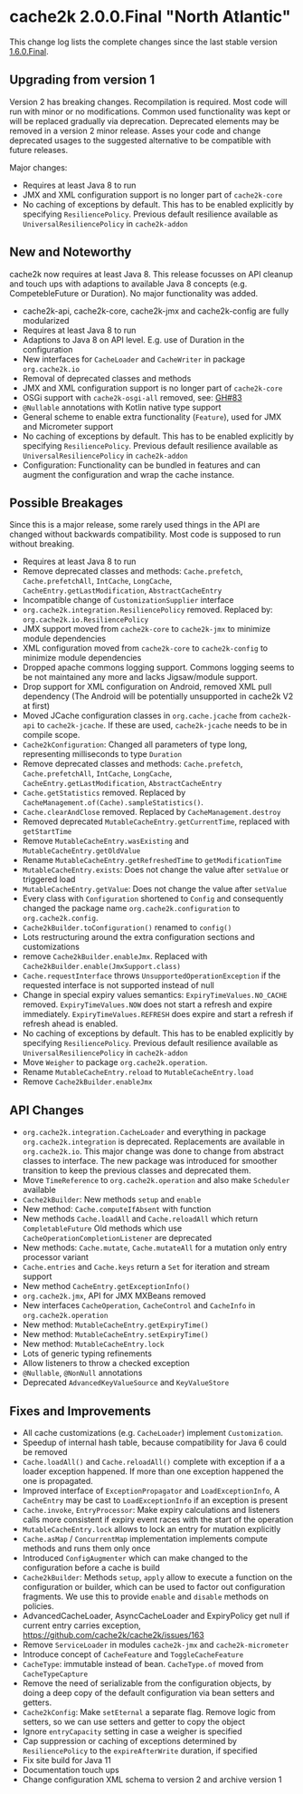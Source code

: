 # cache2k 2.0.0.Final "North Atlantic"

This change log lists the complete changes since the last stable version [1.6.0.Final](/1/6.0.Final.html).

## Upgrading from version 1

Version 2 has breaking changes. Recompilation is required. Most code will run with
minor or no modifications. Common used functionality was kept or will be replaced
gradually via deprecation. Deprecated elements may be removed in a version 2 minor
release. Asses your code and change deprecated usages to the suggested alternative to
be compatible with future releases.

Major changes:

- Requires at least Java 8 to run
- JMX and XML configuration support is no longer part of `cache2k-core`
- No caching of exceptions by default. This has to be enabled explicitly by specifying 
  `ResiliencePolicy`. Previous default resilience available as `UniversalResiliencePolicy` in 
  `cache2k-addon`

## New and Noteworthy

cache2k now requires at least Java 8. This release focusses on API cleanup 
and touch ups with adaptions to available Java 8 concepts 
(e.g. CompetebleFuture or Duration). No major functionality was added.

- cache2k-api, cache2k-core, cache2k-jmx and cache2k-config are fully modularized
- Requires at least Java 8 to run
- Adaptions to Java 8 on API level. E.g. use of Duration in the configuration
- New interfaces for `CacheLoader` and `CacheWriter` in package `org.cache2k.io`
- Removal of deprecated classes and methods
- JMX and XML configuration support is no longer part of `cache2k-core`
- OSGi support with `cache2k-osgi-all` removed, see: [GH#83](https://github.com/cache2k/cache2k/issues/83)
- `@Nullable` annotations with Kotlin native type support
- General scheme to enable extra functionality (`Feature`), used for JMX and Micrometer support
- No caching of exceptions by default. This has to be enabled explicitly by specifying 
  `ResiliencePolicy`. Previous default resilience available as `UniversalResiliencePolicy` in 
  `cache2k-addon`
- Configuration: Functionality can be bundled in features and can augment the
  configuration and wrap the cache instance.

## Possible Breakages

Since this is a major release, some rarely used things in the API are 
changed without backwards compatibility. Most code is supposed to run
without breaking.

- Requires at least Java 8 to run
- Remove deprecated classes and methods: `Cache.prefetch`, `Cache.prefetchAll`, `IntCache`, `LongCache`, 
`CacheEntry.getLastModification`, `AbstractCacheEntry`
- Incompatible change of `CustomizationSupplier` interface
- `org.cache2k.integration.ResiliencePolicy` removed. Replaced by: `org.cache2k.io.ResiliencePolicy`
- JMX support moved from `cache2k-core` to `cache2k-jmx` to minimize module dependencies
- XML configuration moved from `cache2k-core` to `cache2k-config` to minimize module dependencies
- Dropped apache commons logging support. Commons logging seems to be not 
  maintained any more and lacks Jigsaw/module support.
- Drop support for XML configuration on Android, removed XML pull dependency
  (The Android will be potentially unsupported in cache2k V2 at first)
- Moved JCache configuration classes in `org.cache.jcache` from `cache2k-api` to `cache2k-jcache`.
  If these are used, `cache2k-jcache` needs to be in compile scope.  
- `Cache2kConfiguration`: Changed all parameters of type long, representing
  milliseconds to type `Duration` 
- Remove deprecated classes and methods: `Cache.prefetch`, `Cache.prefetchAll`, `IntCache`, `LongCache`, 
`CacheEntry.getLastModification`, `AbstractCacheEntry`
- `Cache.getStatistics` removed. Replaced by `CacheManagement.of(Cache).sampleStatistics()`.
- `Cache.clearAndClose` removed. Replaced by `CacheManagement.destroy`
- Removed deprecated `MutableCacheEntry.getCurrentTime`, replaced with `getStartTime`
- Remove `MutableCacheEntry.wasExisting` and `MutableCacheEntry.getOldValue` 
- Rename `MutableCacheEntry.getRefreshedTime` to `getModificationTime`
- `MutableCacheEntry.exists`: Does not change the value after `setValue` or triggered load
- `MutableCacheEntry.getValue`: Does not change the value after `setValue`
- Every class with `Configuration` shortened to `Config` and consequently changed the
  package name `org.cache2k.configuration` to `org.cache2k.config`.
- `Cache2kBuilder.toConfiguration()` renamed to `config()`
- Lots restructuring around the extra configuration sections and customizations
- remove `Cache2kBuilder.enableJmx`. Replaced with `Cache2kBuilder.enable(JmxSupport.class)`
- `Cache.requestInterface` throws `UnsupportedOperationException` if the requested interface
  is not supported instead of null
- Change in special expiry values semantics: `ExpiryTimeValues.NO_CACHE` removed.
  `ExpiryTimeValues.NOW` does not start a refresh and expire immediately.
   `ExpiryTimeValues.REFRESH` does expire and start a refresh if refresh ahead is enabled.
- No caching of exceptions by default. This has to be enabled explicitly by specifying 
  `ResiliencePolicy`. Previous default resilience available as `UniversalResiliencePolicy` in 
  `cache2k-addon`
- Move `Weigher` to package `org.cache2k.operation`.
- Rename `MutableCacheEntry.reload` to `MutableCacheEntry.load`
- Remove `Cache2kBuilder.enableJmx`

## API Changes

- `org.cache2k.integration.CacheLoader` and everything in package `org.cache2k.integration` 
  is deprecated. Replacements are available in `org.cache2k.io`. This major change was done to
  change from abstract classes to interface. The new package was introduced for smoother transition
  to keep the previous classes and deprecated them.
- Move `TimeReference` to `org.cache2k.operation` and also make `Scheduler` available
- `Cache2kBuilder`: New methods `setup` and `enable`
- New method: `Cache.computeIfAbsent` with function
- New methods `Cache.loadAll` and `Cache.reloadAll` which return `CompletableFuture`
  Old methods which use `CacheOperationCompletionListener` are deprecated 
- New methods: `Cache.mutate`, `Cache.mutateAll` for a mutation only entry processor variant
- `Cache.entries` and `Cache.keys` return a `Set` for iteration and stream support
- New method `CacheEntry.getExceptionInfo()`
- `org.cache2k.jmx`, API for JMX MXBeans removed
- New interfaces `CacheOperation`, `CacheControl` and `CacheInfo` in `org.cache2k.operation`
- New method: `MutableCacheEntry.getExpiryTime()`
- New method: `MutableCacheEntry.setExpiryTime()`
- New method: `MutableCacheEntry.lock`
- Lots of generic typing refinements
- Allow listeners to throw a checked exception
- `@Nullable`, `@NonNull` annotations
- Deprecated `AdvancedKeyValueSource` and `KeyValueStore` 

## Fixes and Improvements

- All cache customizations (e.g. `CacheLoader`) implement `Customization`.
- Speedup of internal hash table, because compatibility for Java 6 could be removed
- `Cache.loadAll()` and `Cache.reloadAll()` complete with exception if a a loader
  exception happened. If more than one exception happened the one is propagated.
- Improved interface of `ExceptionPropagator` and `LoadExceptionInfo`,
  A `CacheEntry` may be cast to `LoadExceptionInfo` if an exception is present
- `Cache.invoke`, `EntryProcessor`: Make expiry calculations and listeners calls more consistent
  if expiry event races with the start of the operation
- `MutableCacheEntry.lock` allows to lock an entry for mutation explicitly
- `Cache.asMap` / `ConcurrentMap` implementation implements compute methods
  and runs them only once 
- Introduced `ConfigAugmenter` which can make changed to the configuration before a cache is build 
- `Cache2kBuilder`: Methods `setup`, `apply` allow to execute a function on the configuration
  or builder, which can be used to factor out configuration fragments.
  We use this to provide `enable` and `disable` methods on policies.
- AdvancedCacheLoader, AsyncCacheLoader and ExpiryPolicy get null if current entry carries exception, https://github.com/cache2k/cache2k/issues/163
- Remove `ServiceLoader` in modules `cache2k-jmx` and `cache2k-micrometer`
- Introduce concept of `CacheFeature` and `ToggleCacheFeature`
- `CacheType`: immutable instead of bean. `CacheType.of` moved from `CacheTypeCapture`
- Remove the need of serializable from the configuration objects, by doing a deep
  copy of the default configuration via bean setters and getters.
- `Cache2kConfig`: Make `setEternal` a separate flag. 
   Remove logic from setters, so we can use setters and getter to copy the
   object
- Ignore `entryCapacity` setting in case a weigher is specified
- Cap suppression or caching of exceptions determined by `ResiliencePolicy` to the 
  `expireAfterWrite` duration, if specified
- Fix site build for Java 11
- Documentation touch ups
- Change configuration XML schema to version 2 and archive version 1
